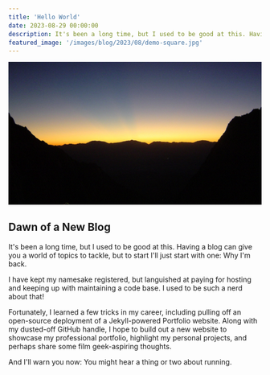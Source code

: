```yaml
---
title: 'Hello World'
date: 2023-08-29 00:00:00
description: It's been a long time, but I used to be good at this. Having a blog can give you a world of topics to tackle, but to start I'll just start with one&#x3b; Why I'm back.
featured_image: '/images/blog/2023/08/demo-square.jpg'
---
```


![](/images/blog/2023/08/demo-landscape.jpg)

## Dawn of a New Blog

It's been a long time, but I used to be good at this. Having a blog can give you a world of topics to tackle, but to start I'll just start with one: Why I'm back.

I have kept my namesake registered, but languished at paying for hosting and keeping up with maintaining a code base. I used to be such a nerd about that!

Fortunately, I learned a few tricks in my career, including pulling off an open-source deployment of a Jekyll-powered Portfolio website. Along with my dusted-off GitHub handle, I hope to build out a new website to showcase my professional portfolio, highlight my personal projects, and perhaps share some film geek-aspiring thoughts.

And I'll warn you now: You might hear a thing or two about running.